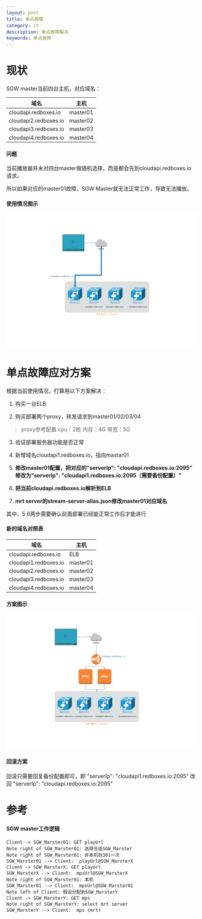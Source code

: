 ```yaml
---
layout: post
title: 单点故障
category: it
description: 单点故障解决
keywords: 单点故障
---
```



# 现状

SGW master当前四台主机，对应域名：

域名 | 主机 
---|---
cloudapi.redboxes.io | master01 
cloudapi2.redboxes.io | master02
cloudapi3.redboxes.io | master03
cloudapi4.redboxes.io | master04


#### 问题
当前播放器并未对四台master做随机选择，而是都会先到cloudapi.redboxes.io请求。

所以如果对应的master01故障，SGW Master就无法正常工作，导致无法播放。


#### 使用情况图示

<img src="../../assets/images/valor/单点问题现状.png" alt="单点问题现状" />


# 单点故障应对方案

根据当前使用情况，打算用以下方案解决：

1. 购买一台ELB

2. 购买部署两个proxy，转发请求到master01/02/03/04

> proxy参考配置 cpu：2核 内存：4G 带宽：5G

3. 验证部署服务器功能是否正常

4. 新增域名cloudapi1.redboxes.io，指向mastar01

5. **修改master01配置，把对应的"serverIp": "cloudapi.redboxes.io:2095" 修改为"serverIp": "cloudapi1.redboxes.io:2095（需要备份配置）"**

6. **把当前cloudapi.redboxes.io解析到ELB**
7. **mrt server的stream-server-alias.json修改master01对应域名**

其中，5 6两步需要确认前面部署已经能正常工作后才能进行

#### 新的域名对照表
域名 | 主机 
---|---
cloudapi.redboxes.io | ELB
cloudapi1.redboxes.io | master01
cloudapi2.redboxes.io | master02
cloudapi3.redboxes.io | master03
cloudapi4.redboxes.io | master04

#### 方案图示


![单点解决方案](../../assets/images/valor/singlePointSolution.png)

#### 回滚方案

回滚只需要回复备份配置即可，即
"serverIp": "cloudapi1.redboxes.io:2095" 改回 "serverIp": "cloudapi.redboxes.io:2095"

# 参考

#### SGW master工作逻辑
```sequence
Client -> SGW_Marster01: GET playUrl
Note right of SGW_Marster01: 选择合适SGW_Marster
Note right of SGW_Marster01: 非本机则301一次
SGW_Marster01 --> Client:  playUrl@SGW_MarsterX
Client -> SGW_MarsterX: GET playUrl
SGW_MarsterX --> Client:  mpsUrl@SGW_MarsterX
Note right of SGW_Marster01: 本机
SGW_Marster01 --> Client:  mpsUrl@SGW_Marster01
Note left of Client: 假设分配到SGW_MarsterY
Client -> SGW_MarsterY: GET mps
Note right of SGW_MarsterY: select mrt server
SGW_MarsterY --> Client:  mps (mrt)
```